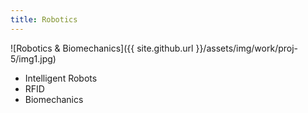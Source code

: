 ```yaml
---
title: Robotics
---
```


![Robotics & Biomechanics]({{ site.github.url }}/assets/img/work/proj-5/img1.jpg)

* Intelligent Robots
* RFID
* Biomechanics
